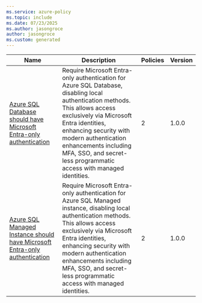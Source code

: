 ```yaml
---
ms.service: azure-policy
ms.topic: include
ms.date: 07/23/2025
ms.author: jasongroce
author: jasongroce
ms.custom: generated
---
```


|Name |Description |Policies |Version |
|---|---|---|---|
|[Azure SQL Database should have Microsoft Entra-only authentication](https://github.com/Azure/azure-policy/blob/master/built-in-policies/policySetDefinitions/SQL/SqlServer_ADOnlyEnforcement_Deny.json) |Require Microsoft Entra-only authentication for Azure SQL Database, disabling local authentication methods. This allows access exclusively via Microsoft Entra identities, enhancing security with modern authentication enhancements including MFA, SSO, and secret-less programmatic access with managed identities. |2 |1.0.0 |
|[Azure SQL Managed Instance should have Microsoft Entra-only authentication](https://github.com/Azure/azure-policy/blob/master/built-in-policies/policySetDefinitions/SQL/SqlManagedInstance_ADOnlyEnforcement_Deny.json) |Require Microsoft Entra-only authentication for Azure SQL Managed instance, disabling local authentication methods. This allows access exclusively via Microsoft Entra identities, enhancing security with modern authentication enhancements including MFA, SSO, and secret-less programmatic access with managed identities. |2 |1.0.0 |

